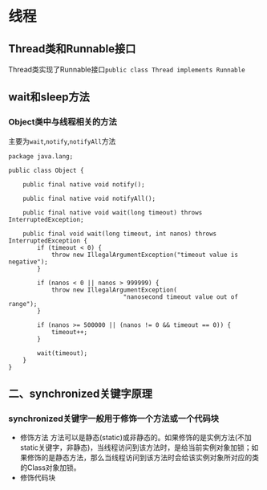# 线程
## Thread类和Runnable接口
Thread类实现了Runnable接口`public class Thread implements Runnable`

## wait和sleep方法
### Object类中与线程相关的方法
主要为`wait`,`notify`,`notifyAll`方法
```
package java.lang;

public class Object {

    public final native void notify();

    public final native void notifyAll();
   
    public final native void wait(long timeout) throws InterruptedException;
   
    public final void wait(long timeout, int nanos) throws InterruptedException {
        if (timeout < 0) {
            throw new IllegalArgumentException("timeout value is negative");
        }

        if (nanos < 0 || nanos > 999999) {
            throw new IllegalArgumentException(
                                "nanosecond timeout value out of range");
        }

        if (nanos >= 500000 || (nanos != 0 && timeout == 0)) {
            timeout++;
        }

        wait(timeout);
    }
} 
```
## 二、synchronized关键字原理
### synchronized关键字一般用于修饰一个方法或一个代码块
- 修饰方法
  方法可以是静态(static)或非静态的。如果修饰的是实例方法(不加static关键字，非静态)，当线程访问到该方法时，是给当前实例对象加锁；如果修饰的是静态方法，那么当线程访问到该方法时会给该实例对象所对应的类的Class对象加锁。
- 修饰代码块
  